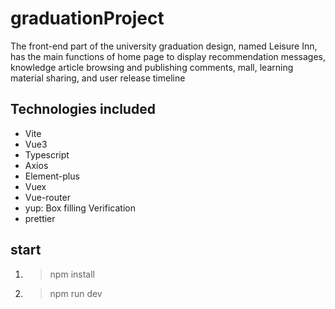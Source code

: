# graduationProject

The front-end part of the university graduation design, named Leisure Inn, has the main functions of home page to display recommendation messages, knowledge article browsing and publishing comments, mall, learning material sharing, and user release timeline
## Technologies included
- Vite
- Vue3
- Typescript
- Axios
- Element-plus
- Vuex
- Vue-router
- yup: Box filling Verification
- prettier
## start
1. > npm install

2. > npm run dev 